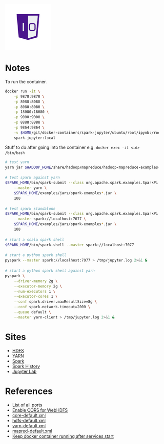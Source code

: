 ![One-Off Coder Logo](../logo.png "One-Off Coder")

# Notes

To run the container.

```bash
docker run -it \
    -p 9870:9870 \
    -p 8088:8088 \
    -p 8080:8080 \
    -p 18080:18080 \
    -p 9000:9000 \
    -p 8888:8888 \
    -p 9864:9864 \
    -v $HOME/git/docker-containers/spark-jupyter/ubuntu/root/ipynb:/root/ipynb \
    spark-jupyter:local
```

Stuff to do after going into the container e.g. `docker exec -it <id> /bin/bash`

```bash
# test yarn
yarn jar $HADOOP_HOME/share/hadoop/mapreduce/hadoop-mapreduce-examples-3.2.1.jar pi 1 50

# test spark against yarn
$SPARK_HOME/bin/spark-submit --class org.apache.spark.examples.SparkPi \
    --master yarn \
    $SPARK_HOME/examples/jars/spark-examples*.jar \
    100

# test spark standalone
$SPARK_HOME/bin/spark-submit --class org.apache.spark.examples.SparkPi \
    --master spark://localhost:7077 \
    $SPARK_HOME/examples/jars/spark-examples*.jar \
    100

# start a scala spark shell
$SPARK_HOME/bin/spark-shell --master spark://localhost:7077

# start a python spark shell
pyspark --master spark://localhost:7077 > /tmp/jupyter.log 2>&1 &

# start a python spark shell against yarn
pyspark \
    --driver-memory 2g \
    --executor-memory 2g \
    --num-executors 1 \
    --executor-cores 1 \
    --conf spark.driver.maxResultSize=8g \
    --conf spark.network.timeout=2000 \
    --queue default \
    --master yarn-client > /tmp/jupyter.log 2>&1 &
```

# Sites

* [HDFS](http://localhost:9870)
* [YARN](http://localhost:8088)
* [Spark](http://localhost:8080)
* [Spark History](http://localhost:18080)
* [Jupyter Lab](http://localhost:8888)

# References

* [List of all ports](https://kontext.tech/docs/DataAndBusinessIntelligence/p/default-ports-used-by-hadoop-services-hdfs-mapreduce-yarn)
* [Enable CORS for WebHDFS](https://stackoverflow.com/questions/52768514/how-to-enable-cors-origin-allow-in-webhdfs-hdfs-hadoop-origin-http-local)
* [core-default.xml](https://hadoop.apache.org/docs/r3.2.1/hadoop-project-dist/hadoop-common/core-default.xml)
* [hdfs-default.xml](http://hadoop.apache.org/docs/r3.2.1/hadoop-project-dist/hadoop-hdfs/hdfs-default.xml)
* [yarn-default.xml](https://hadoop.apache.org/docs/r3.2.1/hadoop-yarn/hadoop-yarn-common/yarn-default.xml)
* [mapred-default.xml](https://hadoop.apache.org/docs/r3.2.1/hadoop-mapreduce-client/hadoop-mapreduce-client-core/mapred-default.xml)
* [Keep docker container running after services start](https://stackoverflow.com/questions/25775266/how-to-keep-docker-container-running-after-starting-services)